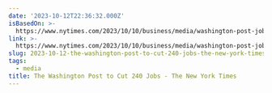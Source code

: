 ```yaml
---
date: '2023-10-12T22:36:32.000Z'
isBasedOn: >-
  https://www.nytimes.com/2023/10/10/business/media/washington-post-job-cuts.html
link: >-
  https://www.nytimes.com/2023/10/10/business/media/washington-post-job-cuts.html
slug: 2023-10-12-the-washington-post-to-cut-240-jobs-the-new-york-times
tags:
  - media
title: The Washington Post to Cut 240 Jobs - The New York Times
---
```


